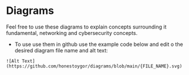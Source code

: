 # Diagrams

Feel free to use these diagrams to explain concepts surrounding it fundamental, networking and cybersecurity concepts. 
* To use use them in github use the example code below and edit o the desired diagram file name and alt text:
```
![Alt Text](https://github.com/honestoygor/diagrams/blob/main/{FILE_NAME}.svg)
```
